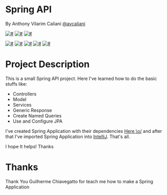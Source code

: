 # Spring API
By Anthony Vilarim Caliani [@avcaliani](https://github.com/avcaliani)

[![#](https://img.shields.io/badge/Java_JDK-1.8-red.svg)](#)
[![#](https://img.shields.io/badge/Maven-yes-3498db.svg)](#)
[![#](https://img.shields.io/badge/Apache_Tomcat-embed-yellow.svg)](#)

[![#](https://img.shields.io/badge/Spring-1.5.6.RELEASE-green.svg)](#)
[![#](https://img.shields.io/badge/WEB-yes-brightgreen.svg)](#)
[![#](https://img.shields.io/badge/JPA-yes-orange.svg)](#)
[![#](https://img.shields.io/badge/Lombok-yes-ff69b4.svg)](#)
[![#](https://img.shields.io/badge/MySQL-yes-blue.svg)](#)


# Project Description
This is a small Spring API project. Here I've learned how to do the basic stuffs like:

- Controllers
- Model
- Services
- Generic Response
- Create Named Queries
- Use and Configure JPA

I've created Spring Application with their dependencies [Here \o/](https://start.spring.io/) and after that I've imported Spring Application into [IntelliJ](https://www.jetbrains.com/idea/download/). That's all.

I hope It helps! Thanks

# Thanks
Thank You Guilherme Chiavegatto for teach me how to make a Spring Application